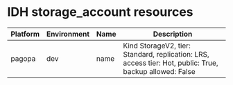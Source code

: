 # IDH storage_account resources
|Platform| Environment| Name | Description | 
|------|---------|----|---|
|pagopa|dev|name| Kind StorageV2, tier: Standard, replication: LRS, access tier: Hot, public: True, backup allowed: False |
